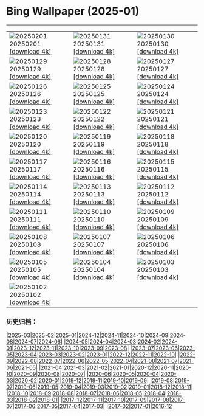 # Bing Wallpaper (2025-01)
**************

<table><tr><td><img class="wallpaper" src="https://www.bing.com/th?id=OHR.PlainsZebra_PT-BR0179432464_1920x1080.jpg" alt="20250201"> 20250201 <a href="https://www.bing.com/th?id=OHR.PlainsZebra_PT-BR0179432464_UHD.jpg">[download 4k]</a></td><td><img class="wallpaper" src="https://www.bing.com/th?id=OHR.BaiadosPorcos_PT-BR0532087075_1920x1080.jpg" alt="20250131"> 20250131 <a href="https://www.bing.com/th?id=OHR.BaiadosPorcos_PT-BR0532087075_UHD.jpg">[download 4k]</a></td><td><img class="wallpaper" src="https://www.bing.com/th?id=OHR.LunarDragon_PT-BR5484555441_1920x1080.jpg" alt="20250130"> 20250130 <a href="https://www.bing.com/th?id=OHR.LunarDragon_PT-BR5484555441_UHD.jpg">[download 4k]</a></td></tr><tr><td><img class="wallpaper" src="https://www.bing.com/th?id=OHR.FlyingOwl_PT-BR5034009033_1920x1080.jpg" alt="20250129"> 20250129 <a href="https://www.bing.com/th?id=OHR.FlyingOwl_PT-BR5034009033_UHD.jpg">[download 4k]</a></td><td><img class="wallpaper" src="https://www.bing.com/th?id=OHR.CanyonSnow_PT-BR4095354589_1920x1080.jpg" alt="20250128"> 20250128 <a href="https://www.bing.com/th?id=OHR.CanyonSnow_PT-BR4095354589_UHD.jpg">[download 4k]</a></td><td><img class="wallpaper" src="https://www.bing.com/th?id=OHR.FrostedBeech_PT-BR2068604489_1920x1080.jpg" alt="20250127"> 20250127 <a href="https://www.bing.com/th?id=OHR.FrostedBeech_PT-BR2068604489_UHD.jpg">[download 4k]</a></td></tr><tr><td><img class="wallpaper" src="https://www.bing.com/th?id=OHR.DiaBossaNova_PT-BR0445068072_1920x1080.jpg" alt="20250126"> 20250126 <a href="https://www.bing.com/th?id=OHR.DiaBossaNova_PT-BR0445068072_UHD.jpg">[download 4k]</a></td><td><img class="wallpaper" src="https://www.bing.com/th?id=OHR.IcelandGeyser_PT-BR7544029151_1920x1080.jpg" alt="20250125"> 20250125 <a href="https://www.bing.com/th?id=OHR.IcelandGeyser_PT-BR7544029151_UHD.jpg">[download 4k]</a></td><td><img class="wallpaper" src="https://www.bing.com/th?id=OHR.DeerValley_PT-BR5923655325_1920x1080.jpg" alt="20250124"> 20250124 <a href="https://www.bing.com/th?id=OHR.DeerValley_PT-BR5923655325_UHD.jpg">[download 4k]</a></td></tr><tr><td><img class="wallpaper" src="https://www.bing.com/th?id=OHR.PetraMonastery_PT-BR6925888778_1920x1080.jpg" alt="20250123"> 20250123 <a href="https://www.bing.com/th?id=OHR.PetraMonastery_PT-BR6925888778_UHD.jpg">[download 4k]</a></td><td><img class="wallpaper" src="https://www.bing.com/th?id=OHR.DutchSquirrel_PT-BR7430673566_1920x1080.jpg" alt="20250122"> 20250122 <a href="https://www.bing.com/th?id=OHR.DutchSquirrel_PT-BR7430673566_UHD.jpg">[download 4k]</a></td><td><img class="wallpaper" src="https://www.bing.com/th?id=OHR.NapoliPizza_PT-BR8534903906_1920x1080.jpg" alt="20250121"> 20250121 <a href="https://www.bing.com/th?id=OHR.NapoliPizza_PT-BR8534903906_UHD.jpg">[download 4k]</a></td></tr><tr><td><img class="wallpaper" src="https://www.bing.com/th?id=OHR.NeptunesGrotto_PT-BR9754491184_1920x1080.jpg" alt="20250120"> 20250120 <a href="https://www.bing.com/th?id=OHR.NeptunesGrotto_PT-BR9754491184_UHD.jpg">[download 4k]</a></td><td><img class="wallpaper" src="https://www.bing.com/th?id=OHR.WhiteSandsNP_PT-BR5756772005_1920x1080.jpg" alt="20250119"> 20250119 <a href="https://www.bing.com/th?id=OHR.WhiteSandsNP_PT-BR5756772005_UHD.jpg">[download 4k]</a></td><td><img class="wallpaper" src="https://www.bing.com/th?id=OHR.PelicanPortrait_PT-BR0622364718_1920x1080.jpg" alt="20250118"> 20250118 <a href="https://www.bing.com/th?id=OHR.PelicanPortrait_PT-BR0622364718_UHD.jpg">[download 4k]</a></td></tr><tr><td><img class="wallpaper" src="https://www.bing.com/th?id=OHR.PinnaclesPeaks_PT-BR1043285861_1920x1080.jpg" alt="20250117"> 20250117 <a href="https://www.bing.com/th?id=OHR.PinnaclesPeaks_PT-BR1043285861_UHD.jpg">[download 4k]</a></td><td><img class="wallpaper" src="https://www.bing.com/th?id=OHR.TrancosoPraia_PT-BR2050297915_1920x1080.jpg" alt="20250116"> 20250116 <a href="https://www.bing.com/th?id=OHR.TrancosoPraia_PT-BR2050297915_UHD.jpg">[download 4k]</a></td><td><img class="wallpaper" src="https://www.bing.com/th?id=OHR.CadizSpain_PT-BR3104311078_1920x1080.jpg" alt="20250115"> 20250115 <a href="https://www.bing.com/th?id=OHR.CadizSpain_PT-BR3104311078_UHD.jpg">[download 4k]</a></td></tr><tr><td><img class="wallpaper" src="https://www.bing.com/th?id=OHR.CoastalWales_PT-BR5316082485_1920x1080.jpg" alt="20250114"> 20250114 <a href="https://www.bing.com/th?id=OHR.CoastalWales_PT-BR5316082485_UHD.jpg">[download 4k]</a></td><td><img class="wallpaper" src="https://www.bing.com/th?id=OHR.AniversarioBelem_PT-BR6953225578_1920x1080.jpg" alt="20250113"> 20250113 <a href="https://www.bing.com/th?id=OHR.AniversarioBelem_PT-BR6953225578_UHD.jpg">[download 4k]</a></td><td><img class="wallpaper" src="https://www.bing.com/th?id=OHR.MeknesMorocco_PT-BR7456607348_1920x1080.jpg" alt="20250112"> 20250112 <a href="https://www.bing.com/th?id=OHR.MeknesMorocco_PT-BR7456607348_UHD.jpg">[download 4k]</a></td></tr><tr><td><img class="wallpaper" src="https://www.bing.com/th?id=OHR.BubbleLake_PT-BR9346398938_1920x1080.jpg" alt="20250111"> 20250111 <a href="https://www.bing.com/th?id=OHR.BubbleLake_PT-BR9346398938_UHD.jpg">[download 4k]</a></td><td><img class="wallpaper" src="https://www.bing.com/th?id=OHR.NamibiaDunes_PT-BR5749717911_1920x1080.jpg" alt="20250110"> 20250110 <a href="https://www.bing.com/th?id=OHR.NamibiaDunes_PT-BR5749717911_UHD.jpg">[download 4k]</a></td><td><img class="wallpaper" src="https://www.bing.com/th?id=OHR.DiaNacionaldoFotografo_PT-BR5093198767_1920x1080.jpg" alt="20250109"> 20250109 <a href="https://www.bing.com/th?id=OHR.DiaNacionaldoFotografo_PT-BR5093198767_UHD.jpg">[download 4k]</a></td></tr><tr><td><img class="wallpaper" src="https://www.bing.com/th?id=OHR.BouldersNZ_PT-BR5423530847_1920x1080.jpg" alt="20250108"> 20250108 <a href="https://www.bing.com/th?id=OHR.BouldersNZ_PT-BR5423530847_UHD.jpg">[download 4k]</a></td><td><img class="wallpaper" src="https://www.bing.com/th?id=OHR.RavennaBasilica_PT-BR5657717935_1920x1080.jpg" alt="20250107"> 20250107 <a href="https://www.bing.com/th?id=OHR.RavennaBasilica_PT-BR5657717935_UHD.jpg">[download 4k]</a></td><td><img class="wallpaper" src="https://www.bing.com/th?id=OHR.PlumParakeet_PT-BR4715109832_1920x1080.jpg" alt="20250106"> 20250106 <a href="https://www.bing.com/th?id=OHR.PlumParakeet_PT-BR4715109832_UHD.jpg">[download 4k]</a></td></tr><tr><td><img class="wallpaper" src="https://www.bing.com/th?id=OHR.VietnamFalls_PT-BR3430655242_1920x1080.jpg" alt="20250105"> 20250105 <a href="https://www.bing.com/th?id=OHR.VietnamFalls_PT-BR3430655242_UHD.jpg">[download 4k]</a></td><td><img class="wallpaper" src="https://www.bing.com/th?id=OHR.TolkienOxford_PT-BR2782448271_1920x1080.jpg" alt="20250104"> 20250104 <a href="https://www.bing.com/th?id=OHR.TolkienOxford_PT-BR2782448271_UHD.jpg">[download 4k]</a></td><td><img class="wallpaper" src="https://www.bing.com/th?id=OHR.ArdezSwitzerland_PT-BR2038942515_1920x1080.jpg" alt="20250103"> 20250103 <a href="https://www.bing.com/th?id=OHR.ArdezSwitzerland_PT-BR2038942515_UHD.jpg">[download 4k]</a></td></tr><tr><td><img class="wallpaper" src="https://www.bing.com/th?id=OHR.PolarBearSwim_PT-BR1521924393_1920x1080.jpg" alt="20250102"> 20250102 <a href="https://www.bing.com/th?id=OHR.PolarBearSwim_PT-BR1521924393_UHD.jpg">[download 4k]</a></td><td></td><td></td></tr></table>

### 历史归档：

|[2025-03](/../2025-03/2025-03.md)|[2025-02](/../2025-02/2025-02.md)|[2025-01](/2025-01.md)|[2024-12](/../2024-12/2024-12.md)|[2024-11](/../2024-11/2024-11.md)|[2024-10](/../2024-10/2024-10.md)|[2024-09](/../2024-09/2024-09.md)|[2024-08](/../2024-08/2024-08.md)|[2024-07](/../2024-07/2024-07.md)|[2024-06](/../2024-06/2024-06.md)|
|[2024-05](/../2024-05/2024-05.md)|[2024-04](/../2024-04/2024-04.md)|[2024-03](/../2024-03/2024-03.md)|[2024-02](/../2024-02/2024-02.md)|[2024-01](/../2024-01/2024-01.md)|[2023-12](/../2023-12/2023-12.md)|[2023-11](/../2023-11/2023-11.md)|[2023-10](/../2023-10/2023-10.md)|[2023-09](/../2023-09/2023-09.md)|[2023-08](/../2023-08/2023-08.md)|
|[2023-07](/../2023-07/2023-07.md)|[2023-06](/../2023-06/2023-06.md)|[2023-05](/../2023-05/2023-05.md)|[2023-04](/../2023-04/2023-04.md)|[2023-03](/../2023-03/2023-03.md)|[2023-02](/../2023-02/2023-02.md)|[2023-01](/../2023-01/2023-01.md)|[2022-12](/../2022-12/2022-12.md)|[2022-11](/../2022-11/2022-11.md)|[2022-10](/../2022-10/2022-10.md)|
|[2022-09](/../2022-09/2022-09.md)|[2022-08](/../2022-08/2022-08.md)|[2022-07](/../2022-07/2022-07.md)|[2022-06](/../2022-06/2022-06.md)|[2022-05](/../2022-05/2022-05.md)|[2022-04](/../2022-04/2022-04.md)|[2021-08](/../2021-08/2021-08.md)|[2021-07](/../2021-07/2021-07.md)|[2021-06](/../2021-06/2021-06.md)|[2021-05](/../2021-05/2021-05.md)|
|[2021-04](/../2021-04/2021-04.md)|[2021-03](/../2021-03/2021-03.md)|[2021-02](/../2021-02/2021-02.md)|[2021-01](/../2021-01/2021-01.md)|[2020-12](/../2020-12/2020-12.md)|[2020-11](/../2020-11/2020-11.md)|[2020-10](/../2020-10/2020-10.md)|[2020-09](/../2020-09/2020-09.md)|[2020-08](/../2020-08/2020-08.md)|[2020-07](/../2020-07/2020-07.md)|
|[2020-06](/../2020-06/2020-06.md)|[2020-05](/../2020-05/2020-05.md)|[2020-04](/../2020-04/2020-04.md)|[2020-03](/../2020-03/2020-03.md)|[2020-02](/../2020-02/2020-02.md)|[2020-01](/../2020-01/2020-01.md)|[2019-12](/../2019-12/2019-12.md)|[2019-11](/../2019-11/2019-11.md)|[2019-10](/../2019-10/2019-10.md)|[2019-09](/../2019-09/2019-09.md)|
|[2019-08](/../2019-08/2019-08.md)|[2019-07](/../2019-07/2019-07.md)|[2019-06](/../2019-06/2019-06.md)|[2019-05](/../2019-05/2019-05.md)|[2019-04](/../2019-04/2019-04.md)|[2019-03](/../2019-03/2019-03.md)|[2019-02](/../2019-02/2019-02.md)|[2019-01](/../2019-01/2019-01.md)|[2018-12](/../2018-12/2018-12.md)|[2018-11](/../2018-11/2018-11.md)|
|[2018-10](/../2018-10/2018-10.md)|[2018-09](/../2018-09/2018-09.md)|[2018-08](/../2018-08/2018-08.md)|[2018-07](/../2018-07/2018-07.md)|[2018-06](/../2018-06/2018-06.md)|[2018-05](/../2018-05/2018-05.md)|[2018-04](/../2018-04/2018-04.md)|[2018-03](/../2018-03/2018-03.md)|[2018-02](/../2018-02/2018-02.md)|[2018-01](/../2018-01/2018-01.md)|
|[2017-12](/../2017-12/2017-12.md)|[2017-11](/../2017-11/2017-11.md)|[2017-10](/../2017-10/2017-10.md)|[2017-09](/../2017-09/2017-09.md)|[2017-08](/../2017-08/2017-08.md)|[2017-07](/../2017-07/2017-07.md)|[2017-06](/../2017-06/2017-06.md)|[2017-05](/../2017-05/2017-05.md)|[2017-04](/../2017-04/2017-04.md)|[2017-03](/../2017-03/2017-03.md)|
|[2017-02](/../2017-02/2017-02.md)|[2017-01](/../2017-01/2017-01.md)|[2016-12](/../2016-12/2016-12.md)
